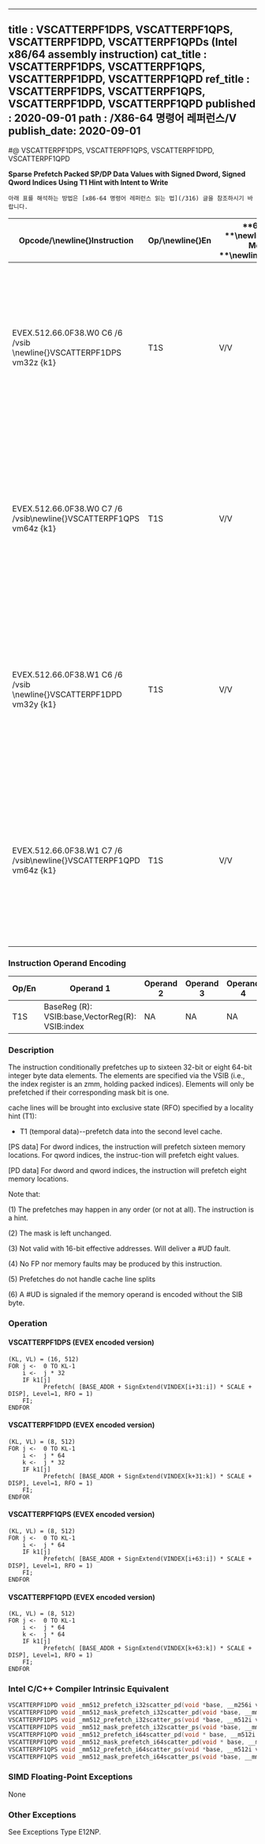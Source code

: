 ----------------------------
title : VSCATTERPF1DPS, VSCATTERPF1QPS, VSCATTERPF1DPD, VSCATTERPF1QPDs (Intel x86/64 assembly instruction)
cat_title : VSCATTERPF1DPS, VSCATTERPF1QPS, VSCATTERPF1DPD, VSCATTERPF1QPD
ref_title : VSCATTERPF1DPS, VSCATTERPF1QPS, VSCATTERPF1DPD, VSCATTERPF1QPD
published : 2020-09-01
path : /X86-64 명령어 레퍼런스/V
publish_date: 2020-09-01
----------------------------


#@ VSCATTERPF1DPS, VSCATTERPF1QPS, VSCATTERPF1DPD, VSCATTERPF1QPD

**Sparse Prefetch Packed SP/DP Data Values with Signed Dword, Signed Qword Indices Using T1 Hint with Intent to Write**

```lec-info
아래 표를 해석하는 방법은 [x86-64 명령어 레퍼런스 읽는 법](/316) 글을 참조하시기 바랍니다.
```

|**Opcode/**\newline{}**Instruction**|**Op/**\newline{}**En**|**64/32 **\newline{}**bit Mode **\newline{}**Support**|**CPUID **\newline{}**Feature **\newline{}**Flag**|**Description**|
|------------------------------------|-----------------------|------------------------------------------------------|--------------------------------------------------|---------------|
|EVEX.512.66.0F38.W0 C6 /6 /vsib \newline{}VSCATTERPF1DPS vm32z {k1}|T1S|V/V|AVX512PF|Using signed dword indices, prefetch sparse byte memory locations containing single-precision data using writemask k1 and T1 hint with intent to write.|
|EVEX.512.66.0F38.W0 C7 /6 /vsib\newline{}VSCATTERPF1QPS vm64z {k1}|T1S|V/V|AVX512PF|Using signed qword indices, prefetch sparse byte memory locations containing single-precision data using writemask k1 and T1 hint with intent to write.|
|EVEX.512.66.0F38.W1 C6 /6 /vsib \newline{}VSCATTERPF1DPD vm32y {k1}|T1S|V/V|AVX512PF|Using signed dword indices, prefetch sparse byte memory locations containing double-precision data using writemask k1 and T1 hint with intent to write.|
|EVEX.512.66.0F38.W1 C7 /6 /vsib\newline{}VSCATTERPF1QPD vm64z {k1}|T1S|V/V|AVX512PF|Using signed qword indices, prefetch sparse byte memory locations containing double-precision data using writemask k1 and T1 hint with intent to write.|
### Instruction Operand Encoding


|Op/En|Operand 1|Operand 2|Operand 3|Operand 4|
|-----|---------|---------|---------|---------|
|T1S|BaseReg (R): VSIB:base,VectorReg(R): VSIB:index|NA|NA|NA|
### Description


The instruction conditionally prefetches up to sixteen 32-bit or eight 64-bit integer byte data elements. The elements are specified via the VSIB (i.e., the index register is an zmm, holding packed indices). Elements will only be prefetched if their corresponding mask bit is one. 

cache lines will be brought into exclusive state (RFO) specified by a locality hint (T1):

*  T1 (temporal data)--prefetch data into the second level cache.

[PS data] For dword indices, the instruction will prefetch sixteen memory locations. For qword indices, the instruc-tion will prefetch eight values.

[PD data] For dword and qword indices, the instruction will prefetch eight memory locations. 

Note that:

(1) The prefetches may happen in any order (or not at all). The instruction is a hint.

(2) The mask is left unchanged.

(3) Not valid with 16-bit effective addresses. Will deliver a #UD fault.

(4) No FP nor memory faults may be produced by this instruction.

(5) Prefetches do not handle cache line splits

(6) A #UD is signaled if the memory operand is encoded without the SIB byte.


### Operation
#### VSCATTERPF1DPS (EVEX encoded version)
```info-verb
(KL, VL) = (16, 512)
FOR j <-  0 TO KL-1
    i <-  j * 32
    IF k1[j] 
          Prefetch( [BASE_ADDR + SignExtend(VINDEX[i+31:i]) * SCALE + DISP], Level=1, RFO = 1)
    FI;
ENDFOR
```
#### VSCATTERPF1DPD (EVEX encoded version)
```info-verb
(KL, VL) = (8, 512)
FOR j <-  0 TO KL-1
    i <-  j * 64
    k <-  j * 32
    IF k1[j] 
          Prefetch( [BASE_ADDR + SignExtend(VINDEX[k+31:k]) * SCALE + DISP], Level=1, RFO = 1)
    FI;
ENDFOR
```
#### VSCATTERPF1QPS (EVEX encoded version)
```info-verb
(KL, VL) = (8, 512)
FOR j <-  0 TO KL-1
    i <-  j * 64
    IF k1[j] 
          Prefetch( [BASE_ADDR + SignExtend(VINDEX[i+63:i]) * SCALE + DISP], Level=1, RFO = 1)
    FI;
ENDFOR
```
#### VSCATTERPF1QPD (EVEX encoded version)
```info-verb
(KL, VL) = (8, 512)
FOR j <-  0 TO KL-1
    i <-  j * 64
    k <-  j * 64
    IF k1[j] 
          Prefetch( [BASE_ADDR + SignExtend(VINDEX[k+63:k]) * SCALE + DISP], Level=1, RFO = 1)
    FI;
ENDFOR
```

### Intel C/C++ Compiler Intrinsic Equivalent

```cpp
VSCATTERPF1DPD void _mm512_prefetch_i32scatter_pd(void *base, __m256i vdx, int scale, int hint);
VSCATTERPF1DPD void _mm512_mask_prefetch_i32scatter_pd(void *base, __mmask8 m, __m256i vdx, int scale, int hint);
VSCATTERPF1DPS void _mm512_prefetch_i32scatter_ps(void *base, __m512i vdx, int scale, int hint);
VSCATTERPF1DPS void _mm512_mask_prefetch_i32scatter_ps(void *base, __mmask16 m, __m512i vdx, int scale, int hint);
VSCATTERPF1QPD void _mm512_prefetch_i64scatter_pd(void * base, __m512i vdx, int scale, int hint);
VSCATTERPF1QPD void _mm512_mask_prefetch_i64scatter_pd(void * base, __mmask8 m, __m512i vdx, int scale, int hint);
VSCATTERPF1QPS void _mm512_prefetch_i64scatter_ps(void *base, __m512i vdx, int scale, int hint);
VSCATTERPF1QPS void _mm512_mask_prefetch_i64scatter_ps(void *base, __mmask8 m, __m512i vdx, int scale, int hint);
```
### SIMD Floating-Point Exceptions


None

### Other Exceptions


See Exceptions Type E12NP.

